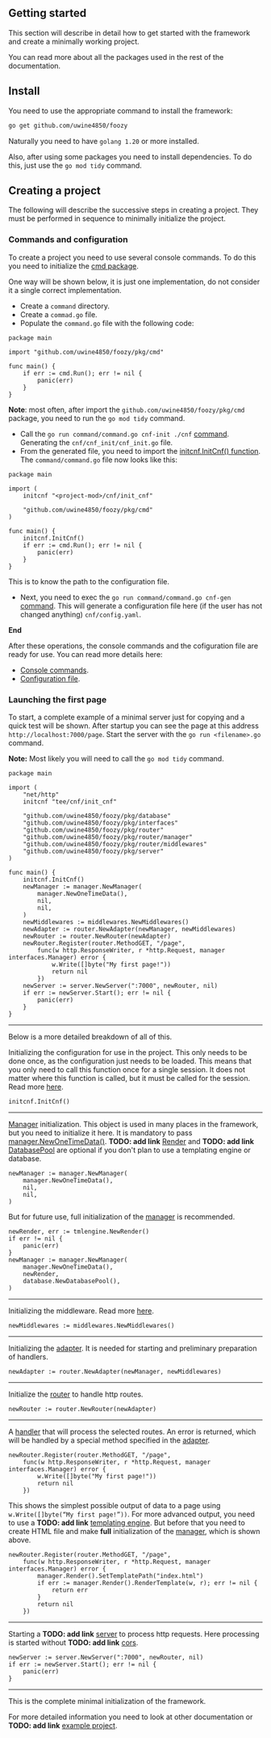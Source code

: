 ## Getting started
This section will describe in detail how to get started with the framework and create a minimally working project. 

You can read more about all the packages used in the rest of the documentation.

## Install
You need to use the appropriate command to install the framework:
```bash
go get github.com/uwine4850/foozy
```
Naturally you need to have `golang 1.20` or more installed.

Also, after using some packages you need to install dependencies. To do this, just use the `go mod tidy` command.

## Creating a project
The following will describe the successive steps in creating a project. They must be performed in sequence to minimally initialize the project.

### Commands and configuration
To create a project you need to use several console commands. To do this you need to initialize the [cmd package](cmd_and_config/cmd.md).

One way will be shown below, it is just one implementation, do not consider it a single correct implementation.

* Create a `command` directory.
* Create a `commad.go` file.
* Populate the `command.go` file with the following code:
```golang
package main

import "github.com/uwine4850/foozy/pkg/cmd"

func main() {
	if err := cmd.Run(); err != nil {
		panic(err)
	}
}
```
__Note__: most often, after import the `github.com/uwine4850/foozy/pkg/cmd` package, you need to run the `go mod tidy` command.

* Call the `go run command/command.go cnf-init ./cnf` [command](cmd_and_config/cmd.md#commands). Generating the `cnf/cnf_init/cnf_init.go` file.
* From the generated file, you need to import the [initcnf.InitCnf() function](cmd_and_config/config.md#init-cnf). The `command/command.go` file now looks like this:
```golang
package main

import (
	initcnf "<project-mod>/cnf/init_cnf"

	"github.com/uwine4850/foozy/pkg/cmd"
)

func main() {
	initcnf.InitCnf()
	if err := cmd.Run(); err != nil {
		panic(err)
	}
}
```
This is to know the path to the configuration file.

* Next, you need to exec the `go run command/command.go cnf-gen` [command](cmd_and_config/cmd.md#commands). This will generate a configuration file here (if the user has not changed anything) `cnf/config.yaml`.

__End__

After these operations, the console commands and the cofiguration file are ready for use.
You can read more details here:

* [Console commands](cmd_and_config/cmd.md).
* [Configuration file](cmd_and_config/config.md).

### Launching the first page
To start, a complete example of a minimal server just for copying and a quick test will be shown. After startup you can see the page at this address `http://localhost:7000/page`. Start the server with the `go run <filename>.go` command.

__Note:__ Most likely you will need to call the `go mod tidy` command.

```golang
package main

import (
	"net/http"
	initcnf "tee/cnf/init_cnf"

	"github.com/uwine4850/foozy/pkg/database"
	"github.com/uwine4850/foozy/pkg/interfaces"
	"github.com/uwine4850/foozy/pkg/router"
	"github.com/uwine4850/foozy/pkg/router/manager"
	"github.com/uwine4850/foozy/pkg/router/middlewares"
	"github.com/uwine4850/foozy/pkg/server"
)

func main() {
	initcnf.InitCnf()
	newManager := manager.NewManager(
		manager.NewOneTimeData(),
		nil,
		nil,
	)
	newMiddlewares := middlewares.NewMiddlewares()
	newAdapter := router.NewAdapter(newManager, newMiddlewares)
	newRouter := router.NewRouter(newAdapter)
	newRouter.Register(router.MethodGET, "/page",
		func(w http.ResponseWriter, r *http.Request, manager interfaces.Manager) error {
			w.Write([]byte("My first page!"))
			return nil
		})
	newServer := server.NewServer(":7000", newRouter, nil)
	if err := newServer.Start(); err != nil {
		panic(err)
	}
}
```
___
Below is a more detailed breakdown of all of this.

Initializing the configuration for use in the project. This only needs to be done once, as the configuration just needs to be loaded. This means that you only need to call this function once for a single session.  It does not matter where this function is called, but it must be called for the session. Read more [here](cmd_and_config/config.md#init-cnf).
```golang
initcnf.InitCnf()
```
___

[Manager](/router/manager/manager/) initialization. This object is used in many places in the framework, but you need to initialize it here. It is mandatory to pass [manager.NewOneTimeData()](/router/manager/manager/#onetimedata). __TODO: add link__ [Render]() and __TODO: add link__ [DatabasePool]() are optional if you don't plan to use a templating engine or database.
```golang
newManager := manager.NewManager(
    manager.NewOneTimeData(),
	nil,
	nil,
)
```
But for future use, full initialization of the [manager](/router/manager/manager/) is recommended.
```golang
newRender, err := tmlengine.NewRender()
if err != nil {
    panic(err)
}
newManager := manager.NewManager(
	manager.NewOneTimeData(),
	newRender,
	database.NewDatabasePool(),
)
```
___
Initializing the middleware. Read more [here](/router/middlewares/middlewares).
```golang
newMiddlewares := middlewares.NewMiddlewares()
```
___
Initializing the [adapter](/router/router/#adapter). It is needed for starting and preliminary preparation of handlers.
```golang
newAdapter := router.NewAdapter(newManager, newMiddlewares)
```
___
Initialize the [router](/router/router/#router) to handle http routes.
```golang
newRouter := router.NewRouter(newAdapter)
```
___
A [handler](/router/router/) that will process the selected routes. 
An error is returned, which will be handled by a special method specified in the [adapter](/router/router/#adapter).
```golang
newRouter.Register(router.MethodGET, "/page",
	func(w http.ResponseWriter, r *http.Request, manager interfaces.Manager) error {
		w.Write([]byte("My first page!"))
		return nil
	})
```
This shows the simplest possible output of data to a page using `w.Write([]byte(“My first page!”))`.
For more advanced output, you need to use a __TODO: add link__ [templating engine](). But before that you need to create HTML file and make __full__ initialization of the [manager](/router/manager/manager/), which is shown above.
```golang
newRouter.Register(router.MethodGET, "/page",
	func(w http.ResponseWriter, r *http.Request, manager interfaces.Manager) error {
		manager.Render().SetTemplatePath("index.html")
		if err := manager.Render().RenderTemplate(w, r); err != nil {
			return err
		}
		return nil
	})
```
___
Starting a __TODO: add link__ [server]() to process http requests. Here processing is started without __TODO: add link__ [cors]().
```golang
newServer := server.NewServer(":7000", newRouter, nil)
if err := newServer.Start(); err != nil {
	panic(err)
}
```
___

This is the complete minimal initialization of the framework. 

For more detailed information you need to look at other documentation or __TODO: add link__ [example project]().